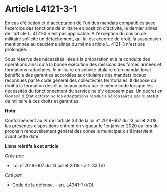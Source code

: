 # Article L4121-3-1

En cas d'élection et d'acceptation de l'un des mandats compatibles avec l'exercice des fonctions de militaire en position
d'activité, le dernier alinéa de l'article L. 4121-3 n'est pas applicable. A l'exception du cas où ce militaire sollicite un
détachement, qui lui est accordé de droit, la suspension mentionnée au deuxième alinéa du même article L. 4121-3 n'est pas
prolongée.

Sous réserve des nécessités liées à la préparation et à la conduite des opérations ainsi qu'à la bonne exécution des missions
des forces armées et formations rattachées, le militaire en activité titulaire d'un mandat local bénéficie des garanties
accordées aux titulaires des mandats locaux reconnues par le code général des collectivités territoriales. Il dispose du
droit à la formation des élus locaux prévu par le même code lorsque les nécessités du fonctionnement du service ne s'y
opposent pas. Un décret en Conseil d'Etat détermine les adaptations rendues nécessaires par le statut de militaire à ces
droits et garanties.

**Nota:**

Conformément au IV de l'article 33 de la loi n° 2018-607 du 13 juillet 2018, les présentes dispositions entrent en vigueur le
1er janvier 2020 ou lors du prochain renouvellement général des conseils municipaux s'il intervient avant cette date.

**Liens relatifs à cet article**

_Créé par_:

  - Loi n°2018-607 du 13 juillet 2018 - art. 33 (V)

_Cité par_:

  - Code de la défense. - art. L4341-1 (VD)
